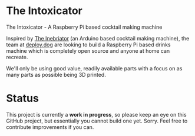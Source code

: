 # The Intoxicator
The Intoxicator - A Raspberry Pi based cocktail making machine

Inspired by [The Inebriator](https://www.theinebriator.com/) (an Arduino based cocktail making machine), the team at [deploy.dog](https://deploy.dog) are looking to build a Raspberry Pi based drinks machine which is completely open source and anyone at home can recreate.

We'll only be using good value, readily available parts with a focus on as many parts as possible being 3D printed.

# Status
This project is currently a **work in progress**, so please keep an eye on this GitHub project, but essentially you cannot build one yet. Sorry. Feel free to contribute improvements if you can.
